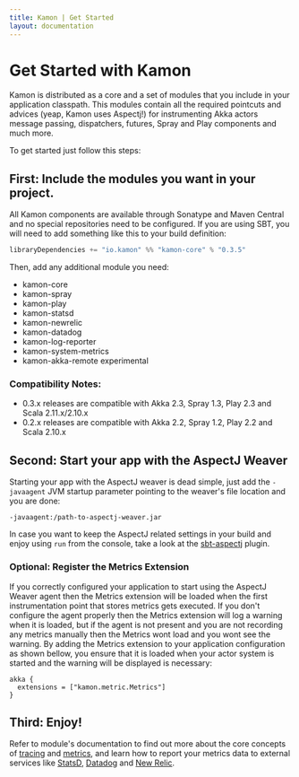 ```yaml
---
title: Kamon | Get Started
layout: documentation
---
```


Get Started with Kamon
======================

Kamon is distributed as a core and a set of modules that you include in your application classpath. This modules contain
all the required pointcuts and advices (yeap, Kamon uses Aspectj!) for instrumenting Akka actors message passing,
dispatchers, futures, Spray and Play components and much more.

To get started just follow this steps:


First: Include the modules you want in your project.
----------------------------------------------------

All Kamon components are available through Sonatype and Maven Central and no special repositories need to be configured.
If you are using SBT, you will need to add something like this to your build definition:

```scala
libraryDependencies += "io.kamon" %% "kamon-core" % "0.3.5"
```

Then, add any additional module you need:

* kamon-core
* kamon-spray
* kamon-play
* kamon-statsd
* kamon-newrelic
* kamon-datadog
* kamon-log-reporter
* kamon-system-metrics
* kamon-akka-remote <span class="label label-warning">experimental</span></li>

### Compatibility Notes: ###
* 0.3.x releases are compatible with Akka 2.3, Spray 1.3, Play 2.3 and Scala 2.11.x/2.10.x
* 0.2.x releases are compatible with Akka 2.2, Spray 1.2, Play 2.2 and Scala 2.10.x


Second: Start your app with the AspectJ Weaver
----------------------------------------------

Starting your app with the AspectJ weaver is dead simple, just add the `-javaagent` JVM startup parameter pointing to
the weaver's file location and you are done:

```
-javaagent:/path-to-aspectj-weaver.jar
```

In case you want to keep the AspectJ related settings in your build and enjoy using `run` from the console, take a look
at the [sbt-aspectj] plugin.


### Optional: Register the Metrics Extension ###

If you correctly configured your application to start using the AspectJ Weaver agent then the Metrics extension will be
loaded when the first instrumentation point that stores metrics gets executed. If you don't configure the agent properly
then the Metrics extension will log a warning when it is loaded, but if the agent is not present and you are not
recording any metrics manually then the Metrics wont load and you wont see the warning. By adding the Metrics extension
to your application configuration as shown bellow, you ensure that it is loaded when your actor system is started and
the warning will be displayed is necessary:

```
akka {
  extensions = ["kamon.metric.Metrics"]
}
```

Third: Enjoy!
-------------

Refer to module's documentation to find out more about the core concepts of [tracing] and [metrics], and learn how to
report your metrics data to external services like [StatsD], [Datadog] and [New Relic].


[sbt-aspectj]: https://github.com/sbt/sbt-aspectj/
[tracing]: /core/tracing/core-concepts/
[metrics]: /core/metrics/core-concepts/
[logging]: /core/tracing/logging/
[StatsD]: /backends/statsd/
[Datadog]: /backends/datadog/
[New Relic]: /backends/newrelic/
